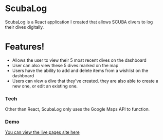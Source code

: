 # ScubaLog

ScubaLog is a React application I created that allows SCUBA divers to log their dives digitally. 

# Features!

  - Allows the user to view their 5 most recent dives on the dashboard
  - User can also view these 5 dives marked on the map
  - Users have the ability to add and delete items from a wishlist on the dashboard
  - Users can view a dive that they've created. they are also able to create a new one, or edit an existing one. 


### Tech

Other than React, ScubaLog only uses the Google Maps API to function.

### Demo

[You can view the live pages site here](https://scubalog.onrender.com) 




